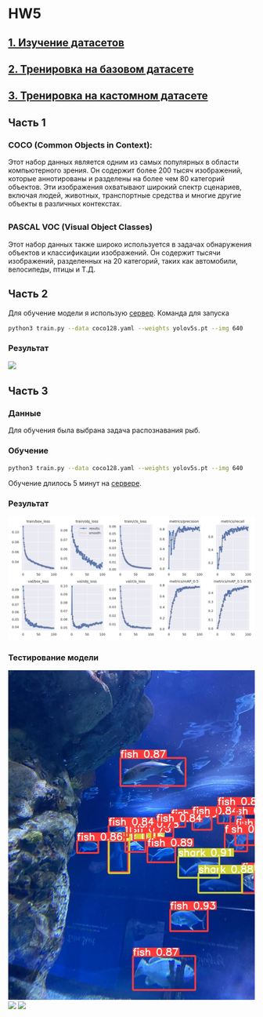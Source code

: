 # HW5


## [**1. Изучение датасетов**](/HW5/README.md#part-1)
## [**2. Тренировка на базовом датасете**]()
## [**3. Тренировка на кастомном датасете**]()

##

## Часть 1

### COCO (Common Objects in Context): 
Этот набор данных является одним из самых популярных в области компьютерного зрения. Он содержит более 200 тысяч изображений,
которые аннотированы и разделены на более чем 80 категорий объектов. Эти изображения
охватывают широкий спектр сценариев, включая людей, животных, транспортные средства
и многие другие объекты в различных контекстах.

##

### PASCAL VOC (Visual Object Classes)
Этот набор данных также широко используется в
задачах обнаружения объектов и классификации изображений. Он содержит тысячи
изображений, разделенных на 20 категорий, таких как автомобили, велосипеды, птицы и
Т.Д.

## Часть 2

Для обучение модели я использую [сервер](http://lightning.ai/). 
Команда для запуска 
```bash
python3 train.py --data coco128.yaml --weights yolov5s.pt --img 640
```

### Результат

![](/HW5/yolov5/runs/train/exp2/results.png) 

## Часть 3

### Данные
Для обучения была выбрана задача распознавания рыб.

### Обучение
```bash
python3 train.py --data coco128.yaml --weights yolov5s.pt --img 640
```
Обучение длилось 5 минут на [сервере](http://lightning.ai/). 

### Результат

![](/HW5/runs/train/exp2/results.png) 

### Тестирование модели

![](/HW5/runs/detect/exp/1.jpg) 
![](/HW5/yolov5/runs/detect/exp2/2.jpg) 
![](/HW5/yolov5/runs/detect/exp3/3.jpg) 
